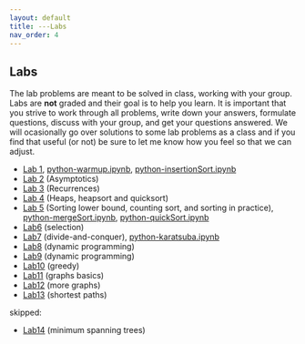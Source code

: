 ```yaml
---
layout: default 
title: ---Labs 
nav_order: 4
---
```


## Labs 

The lab problems are meant to be solved in class, working with your group.   Labs are __not__ graded and their goal is to help you learn. It is
important that you strive to work through all problems, write down your answers, formulate questions, discuss with your group, and get your questions answered. We will ocasionally go over solutions to some lab problems as a class and if you find that
useful (or not) be sure to let me know how you feel so that we can adjust. 

* [Lab 1](docs/lab1.pdf), [python-warmup.ipynb](docs/python-warmup.ipynb), [python-insertionSort.ipynb](docs/python-insertionSort.ipynb)
* [Lab 2](docs/lab2.pdf) (Asymptotics) 
* [Lab 3](docs/lab3.pdf) (Recurrences)
* [Lab 4](docs/lab4.pdf) (Heaps, heapsort and quicksort)
* [Lab 5](docs/lab5.pdf) (Sorting lower bound, counting sort, and sorting in practice), [python-mergeSort.ipynb](docs/python-mergesort.ipynb), [python-quickSort.ipynb](/docs/python-quicksort.ipynb)
* [Lab6](docs/lab6.pdf) (selection)
* [Lab7](docs/lab7.pdf) (divide-and-conquer), [python-karatsuba.ipynb](docs/python-Karatsuba.ipynb)
* [Lab8](docs/lab8.pdf) (dynamic programming)
* [Lab9](docs/lab9.pdf) (dynamic programming)
* [Lab10](docs/lab10.pdf) (greedy)
* [Lab11](docs/lab11.pdf) (graphs basics)
* [Lab12](docs/lab12.pdf) (more graphs)
* [Lab13](docs/lab13.pdf) (shortest paths)

skipped: 
* [Lab14](docs/lab14.pdf) (minimum spanning trees)
